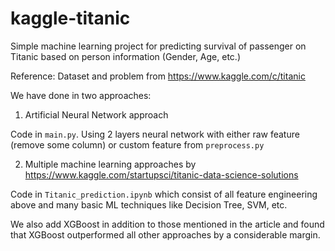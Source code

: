 # kaggle-titanic
Simple machine learning project for predicting survival of passenger on Titanic based on person information (Gender, Age, etc.)

Reference:  Dataset and problem from https://www.kaggle.com/c/titanic

We have done in two approaches:

1. Artificial Neural Network approach

Code in `main.py`. Using 2 layers neural network with either raw feature (remove some column) or custom feature from `preprocess.py`

2. Multiple machine learning approaches by https://www.kaggle.com/startupsci/titanic-data-science-solutions

Code in `Titanic_prediction.ipynb` which consist of all feature engineering above and many basic ML techniques like Decision Tree, SVM, etc.

We also add XGBoost in addition to those mentioned in the article and found that XGBoost outperformed all other approaches by a considerable margin.
